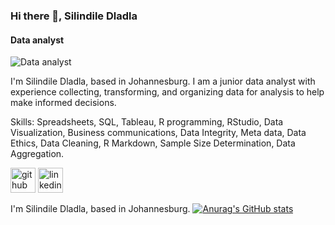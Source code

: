 
### Hi there 👋, Silindile Dladla
#### Data analyst
![Data analyst](https://media.licdn.com/dms/image/D4D03AQHxN9ALogKQGg/profile-displayphoto-shrink_100_100/0/1686229232191?e=1718236800&v=beta&t=rKfSvCpHPLVOXZAOEOnArT7CSpJtwJcLpfv0nZ_Nisg)

I'm Silindile Dladla, based in Johannesburg. I am a junior data analyst with experience collecting, transforming, and organizing data for analysis to help make informed decisions.

Skills: Spreadsheets, SQL, Tableau, R programming, RStudio, Data Visualization, Business communications, Data Integrity, Meta data, Data Ethics, Data Cleaning, R Markdown, Sample Size Determination, Data Aggregation.


[<img src='https://cdn.jsdelivr.net/npm/simple-icons@3.0.1/icons/github.svg' alt='github' height='40'>](https://github.com/silindiledladla)  [<img src='https://cdn.jsdelivr.net/npm/simple-icons@3.0.1/icons/linkedin.svg' alt='linkedin' height='40'>](https://www.linkedin.com/in/silindiledladla/)  







I'm Silindile Dladla, based in Johannesburg. 
[![Anurag's GitHub stats](https://github-readme-stats.vercel.app/api?username=silindiledladla)](https://github.com/anuraghazra/github-readme-stats)
